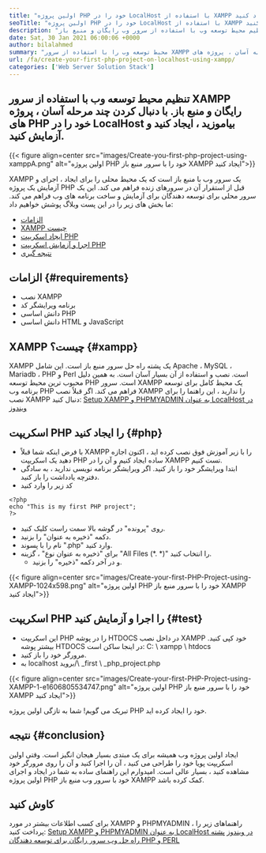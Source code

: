 ```yaml
---
title: "اولین پروژه PHP خود را در LocalHost با استفاده از XAMPP ایجاد کنید" 
seoTitle: "اولین پروژه PHP خود را در LocalHost با استفاده از XAMPP ایجاد کنید" 
description: "تنظیم محیط توسعه وب با استفاده از سرور وب رایگان و منبع باز XAMPP. با دنبال کردن چند مرحله آسان ، پروژه های PHP خود را در LocalHost ایجاد و آزمایش کنید." 
date: Sat, 30 Jan 2021 06:00:06 +0000
author: bilalahmed
summary: "محیط توسعه وب را با استفاده از سرور XAMPP آزاد و منبع باز تنظیم کنید. با دنبال کردن چند مرحله آسان ، پروژه های PHP خود را در LocalHost بیاموزید ، ایجاد کنید و آزمایش کنید." 
url: /fa/create-your-first-php-project-on-localhost-using-xampp/
categories: ['Web Server Solution Stack']
---
```


## تنظیم محیط توسعه وب با استفاده از سرور XAMPP رایگان و منبع باز. با دنبال کردن چند مرحله آسان ، پروژه های PHP خود را در LocalHost بیاموزید ، ایجاد کنید و آزمایش کنید.

{{< figure align=center src="images/Create-you-first-php-project-using-xamppA.png" alt="اولین پروژه PHP خود را با سرور منبع باز XAMPP ایجاد کنید">}}

XAMPP یک سرور وب با منبع باز است که یک محیط محلی را برای ایجاد ، اجرای و آزمایش یک پروژه PHP قبل از استقرار آن در سرورهای زنده فراهم می کند. این یک سرور محلی برای توسعه دهندگان برای آزمایش و ساخت برنامه های وب فراهم می کند. ما بخش های زیر را در این پست وبلاگ پوشش خواهیم داد:
  * [الزامات][2]
  * [XAMPP چیست][3]
  * [ایجاد اسکریپت PHP][4]
  * [اجرا و آزمایش اسکریپت PHP][5]
  * [نتیجه گیری][6]

## الزامات {#requirements}

  * نصب XAMPP
  * برنامه ویرایشگر کد
  * دانش اساسی PHP
  * دانش اساسی HTML و JavaScript

## XAMPP چیست؟ {#xampp}

XAMPP یک پشته راه حل سرور منبع باز است. این شامل Apache ، MySQL ، Mariadb ، PHP و Perl است. نصب و استفاده از آن بسیار آسان است. به همین دلیل محبوب ترین محیط توسعه PHP است. سرور XAMPP یک محیط کامل برای توسعه برنامه وب PHP فراهم می کند. اگر قبلاً نصب XAMPP را ندارید ، این راهنما را برای نصب XAMPP دنبال کنید:
[Setup XAMPP و PHPMYADMIN به عنوان LocalHost در ویندوز][7]

## اسکریپت PHP را ایجاد کنید {#php}

  * با فرض اینکه شما قبلاً XAMPP را با زیر آموزش فوق نصب کرده اید ، اکنون اجازه دهید یک اسکریپت PHP ساده ایجاد کنیم و آن را در XAMPP تست کنیم.
  * ابتدا ویرایشگر خود را باز کنید. اگر ویرایشگر برنامه نویسی ندارید ، به سادگی دفترچه یادداشت را باز کنید.
  * کد زیر را وارد کنید
```
<?php
echo "This is my first PHP project";
?>
```
  * روی "پرونده" در گوشه بالا سمت راست کلیک کنید.
  * دکمه "ذخیره به عنوان" را بزنید.
  * نام را با پسوند ".php" وارد کنید.
* برای "ذخیره به عنوان نوع" ، گزینه "All Files (\*. \*)" را انتخاب کنید.
  * و در آخر دکمه "ذخیره" را بزنید.

{{< figure align=center src="images/Create-your-first-PHP-Project-using-XAMPP-1024x598.png" alt="اولین پروژه PHP خود را با سرور منبع باز XAMPP ایجاد کنید">}}


## اسکریپت PHP را اجرا و آزمایش کنید {#test}

  * این اسکریپت PHP را در پوشه HTDOCS در داخل نصب XAMPP خود کپی کنید. بیشتر پوشه HTDOCS در اینجا ساکن است: C: \ xampp \ htdocs
  * مرورگر خود را باز کنید.
  * به localhost بروید/\ _first \ _php_project.php

{{< figure align=center src="images/Create-your-first-PHP-Project-using-XAMPP-1-e1606805534747.png" alt="اولین پروژه PHP خود را با سرور منبع باز XAMPP ایجاد کنید">}}

تبریک می گویم! شما به تازگی اولین پروژه PHP خود را ایجاد کرده اید.

## نتیجه {#conclusion}

ایجاد اولین پروژه وب همیشه برای یک مبتدی بسیار هیجان انگیز است. وقتی اولین اسکریپت پویا خود را طراحی می کنید ، آن را اجرا کنید و آن را روی مرورگر خود مشاهده کنید ، بسیار عالی است. امیدوارم این راهنمای ساده به شما در ایجاد و اجرای اولین پروژه PHP خود با سرور وب منبع باز XAMPP کمک کرده باشد.

## کاوش کنید
برای کسب اطلاعات بیشتر در مورد XAMPP و PHPMYADMIN ، راهنماهای زیر را پرداخت کنید:
[Setup XAMPP و PHPMYADMIN به عنوان LocalHost در ویندوز][7]
[پشته راه حل وب سرور رایگان برای توسعه دهندگان PHP و PERL][1]



[1]: https://products.containerize.com/solution-stack/xampp
[2]: #requirements
[3]: #xampp
[4]: #php
[5]: #test
[6]: #conclusion
[7]: https://blog.containerize.com/database-management-software/how-to-setup-xampp-and-phpmyadmin-as-localhost-on-windows/
